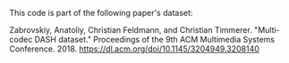 This code is part of the following paper's dataset:

Zabrovskiy, Anatoliy, Christian Feldmann, and Christian Timmerer. "Multi-codec DASH dataset." Proceedings of the 9th ACM Multimedia Systems Conference. 2018.
https://dl.acm.org/doi/10.1145/3204949.3208140
